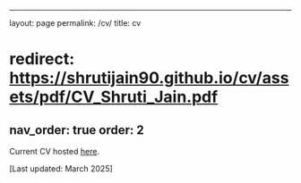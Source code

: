 <!-- ---
layout: cv
permalink: /cv/
title: cv
nav: true
nav_order: 5
cv_pdf: example_pdf.pdf # you can also use external links here
description: This is a description of the page. You can modify it in '_pages/cv.md'. You can also change or remove the top pdf download button.
toc:
  sidebar: left
--- -->
---
layout: page
permalink: /cv/
title: cv
# redirect: https://shrutijain90.github.io/cv/assets/pdf/CV_Shruti_Jain.pdf
nav_order: true
order: 2
---

Current CV hosted <a href="/assets/pdf/CV_Shruti_Jain.pdf" target="_blank">here</a>.


[Last updated: March 2025]